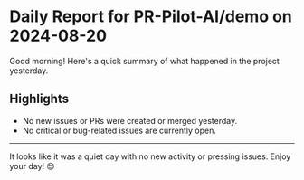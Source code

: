 # Daily Report for PR-Pilot-AI/demo on 2024-08-20

Good morning! Here's a quick summary of what happened in the project yesterday.

## Highlights
- No new issues or PRs were created or merged yesterday.
- No critical or bug-related issues are currently open.

---

It looks like it was a quiet day with no new activity or pressing issues. Enjoy your day! 😊